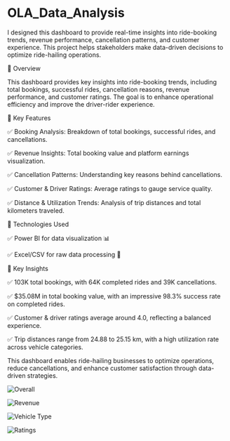 # OLA_Data_Analysis

I designed this dashboard to provide real-time insights into ride-booking trends, revenue performance, cancellation patterns, and customer experience. This project helps stakeholders make data-driven decisions to optimize ride-hailing operations.

🚖 Overview

This dashboard provides key insights into ride-booking trends, including total bookings, successful rides, cancellation reasons, revenue performance, and customer ratings. The goal is to enhance operational efficiency and improve the driver-rider experience.

🚀 Key Features

✅ Booking Analysis: Breakdown of total bookings, successful rides, and cancellations.

✅ Revenue Insights: Total booking value and platform earnings visualization.

✅ Cancellation Patterns: Understanding key reasons behind cancellations.

✅ Customer & Driver Ratings: Average ratings to gauge service quality.

✅ Distance & Utilization Trends: Analysis of trip distances and total kilometers traveled.



📌 Technologies Used

✅ Power BI for data visualization 📊

✅ Excel/CSV for raw data processing 📂


🎯 Key Insights

✅ 103K total bookings, with 64K completed rides and 39K cancellations.

✅ $35.08M in total booking value, with an impressive 98.3% success rate on completed rides.

✅ Customer & driver ratings average around 4.0, reflecting a balanced experience.

✅ Trip distances range from 24.88 to 25.15 km, with a high utilization rate across vehicle categories.

This dashboard enables ride-hailing businesses to optimize operations, reduce cancellations, and enhance customer satisfaction through data-driven strategies.

![Overall](https://github.com/SURAJ-MAURYA7/OLA_Data_Analysis_Using_PowerBI/blob/main/Overall.png)

![Revenue](https://github.com/SURAJ-MAURYA7/OLA_Data_Analysis_Using_PowerBI/blob/main/Revenue.png)

![Vehicle Type](https://github.com/SURAJ-MAURYA7/OLA_Data_Analysis_Using_PowerBI/blob/main/Vehicle%20Type.png)

![Ratings](https://github.com/SURAJ-MAURYA7/OLA_Data_Analysis_Using_PowerBI/blob/main/Ratings.png)

